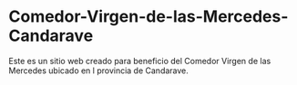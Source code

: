# Comedor-Virgen-de-las-Mercedes-Candarave
Este es un sitio web creado para beneficio del Comedor Virgen de las Mercedes ubicado en l provincia de Candarave.
